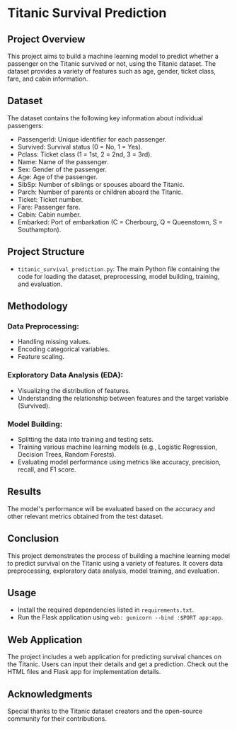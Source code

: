 # Titanic Survival Prediction

## Project Overview

This project aims to build a machine learning model to predict whether a passenger on the Titanic survived or not, using the Titanic dataset. The dataset provides a variety of features such as age, gender, ticket class, fare, and cabin information.

## Dataset

The dataset contains the following key information about individual passengers:

- PassengerId: Unique identifier for each passenger.
- Survived: Survival status (0 = No, 1 = Yes).
- Pclass: Ticket class (1 = 1st, 2 = 2nd, 3 = 3rd).
- Name: Name of the passenger.
- Sex: Gender of the passenger.
- Age: Age of the passenger.
- SibSp: Number of siblings or spouses aboard the Titanic.
- Parch: Number of parents or children aboard the Titanic.
- Ticket: Ticket number.
- Fare: Passenger fare.
- Cabin: Cabin number.
- Embarked: Port of embarkation (C = Cherbourg, Q = Queenstown, S = Southampton).

## Project Structure

- `titanic_survival_prediction.py`: The main Python file containing the code for loading the dataset, preprocessing, model building, training, and evaluation.

## Methodology

### Data Preprocessing:

- Handling missing values.
- Encoding categorical variables.
- Feature scaling.

### Exploratory Data Analysis (EDA):

- Visualizing the distribution of features.
- Understanding the relationship between features and the target variable (Survived).

### Model Building:

- Splitting the data into training and testing sets.
- Training various machine learning models (e.g., Logistic Regression, Decision Trees, Random Forests).
- Evaluating model performance using metrics like accuracy, precision, recall, and F1 score.

## Results

The model's performance will be evaluated based on the accuracy and other relevant metrics obtained from the test dataset.

## Conclusion

This project demonstrates the process of building a machine learning model to predict survival on the Titanic using a variety of features. It covers data preprocessing, exploratory data analysis, model training, and evaluation.

## Usage

- Install the required dependencies listed in `requirements.txt`.
- Run the Flask application using `web: gunicorn --bind :$PORT app:app`.

## Web Application

The project includes a web application for predicting survival chances on the Titanic. Users can input their details and get a prediction. Check out the HTML files and Flask app for implementation details.

## Acknowledgments

Special thanks to the Titanic dataset creators and the open-source community for their contributions.

